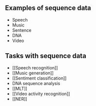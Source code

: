 
## Examples of sequence data
- Speech
- Music
- Sentence
- DNA
- Video

## Tasks with sequence data
- [[Speech recognition]]
- [[Music generation]]
- [[Sentiment classification]]
- DNA sequence analysis
- [[MLT]]
- [[Video activity recognition]]
- [[NER]]

